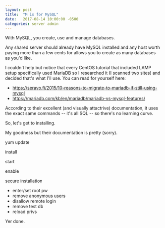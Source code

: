 ```yaml
---
layout: post
title:  "M is for MySQL"
date:   2017-08-14 10:00:00 -0500
categories: server admin
---
```

With MySQL, you create, use and manage databases. 

Any shared server should already have MySQL installed and any host worth paying more than a few cents for allows you to create as many databases as you'd like.

I couldn't help but notice that every CentOS tutorial that included LAMP setup specifically used MariaDB so I researched it (I scanned two sites) and decided that's what I'll use. You can read for yourself here:

* https://seravo.fi/2015/10-reasons-to-migrate-to-mariadb-if-still-using-mysql
* https://mariadb.com/kb/en/mariadb/mariadb-vs-mysql-features/

According to their excellent (and visually attactrive) documentation, it uses the exact same commands -- it's all SQL -- so there's no learning curve.

So, let's get to installing.

My goodness but their documentation is pretty (sorry). 

yum update

install

start

enable

secure installation

* enter/set root pw
* remove anonymous users
* disallow remote login
* remove test db
* reload privs

Yer done.